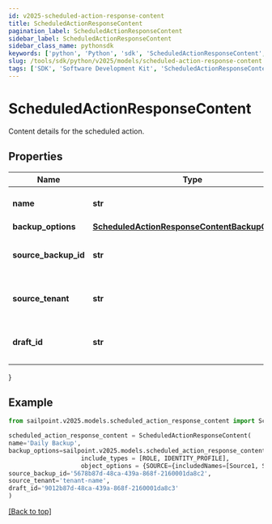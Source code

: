 ```yaml
---
id: v2025-scheduled-action-response-content
title: ScheduledActionResponseContent
pagination_label: ScheduledActionResponseContent
sidebar_label: ScheduledActionResponseContent
sidebar_class_name: pythonsdk
keywords: ['python', 'Python', 'sdk', 'ScheduledActionResponseContent', 'V2025ScheduledActionResponseContent'] 
slug: /tools/sdk/python/v2025/models/scheduled-action-response-content
tags: ['SDK', 'Software Development Kit', 'ScheduledActionResponseContent', 'V2025ScheduledActionResponseContent']
---
```


# ScheduledActionResponseContent

Content details for the scheduled action.

## Properties

Name | Type | Description | Notes
------------ | ------------- | ------------- | -------------
**name** | **str** | Name of the scheduled action (maximum 50 characters). | [optional] 
**backup_options** | [**ScheduledActionResponseContentBackupOptions**](scheduled-action-response-content-backup-options) |  | [optional] 
**source_backup_id** | **str** | ID of the source backup. Required for CREATE_DRAFT jobs only. | [optional] 
**source_tenant** | **str** | Source tenant identifier. Required for CREATE_DRAFT jobs only. | [optional] 
**draft_id** | **str** | ID of the draft to be deployed. Required for CONFIG_DEPLOY_DRAFT jobs only. | [optional] 
}

## Example

```python
from sailpoint.v2025.models.scheduled_action_response_content import ScheduledActionResponseContent

scheduled_action_response_content = ScheduledActionResponseContent(
name='Daily Backup',
backup_options=sailpoint.v2025.models.scheduled_action_response_content_backup_options.ScheduledActionResponse_content_backupOptions(
                    include_types = [ROLE, IDENTITY_PROFILE], 
                    object_options = {SOURCE={includedNames=[Source1, Source2]}, ROLE={includedNames=[Admin Role, User Role]}}, ),
source_backup_id='5678b87d-48ca-439a-868f-2160001da8c2',
source_tenant='tenant-name',
draft_id='9012b87d-48ca-439a-868f-2160001da8c3'
)

```
[[Back to top]](#) 

